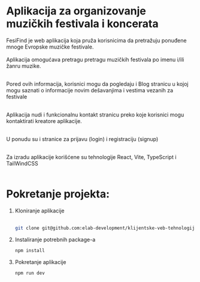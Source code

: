<h1>Aplikacija za organizovanje muzičkih festivala i koncerata</h1>
FesiFind je web aplikacija koja pruža korisnicima da pretražuju ponuđene mnoge Evropske muzičke festivale.<br></br>
Aplikacija omogućava pretragu pretragu muzičkih festivala po imenu i/ili žanru muzike.<br></br>

Pored ovih informacija, korisnici mogu da pogledaju i Blog stranicu u kojoj mogu saznati o informacije novim dešavanjima i vestima vezanih za festivale<br></br>

Aplikacija nudi i funkcionalnu kontakt stranicu preko koje korisnici mogu kontaktirati kreatore aplikacije.<br></br>

U ponudu su i stranice za prijavu (login) i registraciju (signup)<br></br>

Za izradu aplikacije korišćene su tehnologije React, Vite, TypeScript i TailWindCSS<br></br>

<h1>Pokretanje projekta:</h1>

1. Kloniranje aplikacije
<br></br>
   ```bash
   git clone git@github.com:elab-development/klijentske-veb-tehnologije-2024-2022-0273-veb-aplikacija-za-festivale.git
3. Instaliranje potrebnih package-a
   ```bash
   npm install
5. Pokretanje aplikacije
   ```bash
   npm run dev
